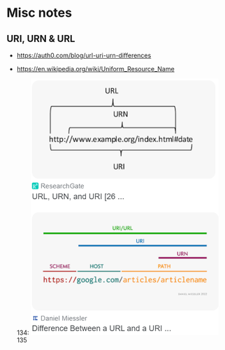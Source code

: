 # Misc notes

## URI, URN & URL

- https://auth0.com/blog/url-uri-urn-differences
- https://en.wikipedia.org/wiki/Uniform_Resource_Name

  134: ![](/Illustrations/Server/URI.PNG)
  135  